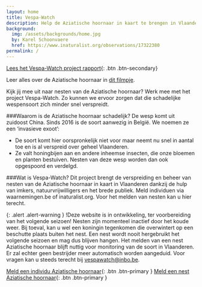 ```yaml
---
layout: home
title: Vespa-Watch
description: Help de Aziatische hoornaar in kaart te brengen in Vlaanderen
background:
  img: /assets/backgrounds/home.jpg
  by: Karel Schoonvaere
  href: https://www.inaturalist.org/observations/17322380
permalink: /
---
```


[Lees het Vespa-Watch project rapport](https://doi.org/10.21436/inbor.19019045){: .btn .btn-secondary}

Leer alles over de Aziatische hoornaar in [dit filmpje](https://vimeo.com/730964068).

Kijk jij mee uit naar nesten van de Aziatische hoornaar? Werk mee met het project Vespa-Watch. Zo kunnen we ervoor zorgen dat die schadelijke wespensoort zich minder snel verspreidt.

###Waarom is de Aziatische hoornaar schadelijk?
De wesp komt uit zuidoost China. Sinds 2016 is de soort aanwezig in België. We noemen ze een ‘invasieve exoot’:
 - De soort komt hier oorspronkelijk niet voor maar neemt nu snel in aantal toe en is al verspreid over geheel Vlaanderen.
 - Ze valt honingbijen aan en andere inheemse insecten, die onze bloemen en planten bestuiven.
Nesten van deze wesp worden dan ook opgespoord en verdelgd.

###Wat is Vespa-Watch?
Dit project brengt de verspreiding en beheer van nesten van de Aziatische hoornaar in kaart in Vlaanderen dankzij de hulp van imkers, natuurvrijwilligers en het brede publiek. 
Meld individuen via waarnemingen.be of inaturalist.org. Voor het melden van nesten kan u hier terecht.

{: .alert .alert-warning }
!Deze website is in ontwikkeling, ter voorbereiding van het volgende seizoen! Nesten zijn momenteel inactief door het koude weer. Bij toeval, kan u wel een koningin tegenkomen die overwintert op een beschutte plaats buiten het nest. Een nest wordt nooit hergebruikt het volgende seizoen en mag dus blijven hangen. Het melden van een nest Aziatische hoornaar blijft nuttig voor monitoring van de soort in Vlaanderen. Er zal echter geen bestrijder meer automatisch worden aangeduid. Voor vragen kan u steeds terecht bij vespawatch@inbo.be.


[Meld een individu Aziatische hoornaar](https://waarnemingen.be/species/8807/){: .btn .btn-primary }	[Meld een nest Aziatische hoornaar](https://inbo.github.io/vespa-watch/report-nest/){: .btn .btn-primary }

